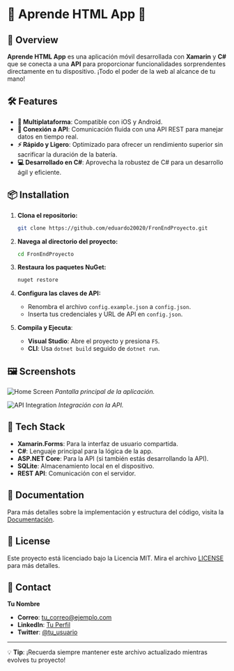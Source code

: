 # 🌟 Aprende HTML App 🌟

## 🚀 Overview

**Aprende HTML App** es una aplicación móvil desarrollada con **Xamarin** y **C#** que se conecta a una **API** para proporcionar funcionalidades sorprendentes directamente en tu dispositivo. ¡Todo el poder de la web al alcance de tu mano!

## 🛠️ Features

- **📱 Multiplataforma**: Compatible con iOS y Android.
- **🔗 Conexión a API**: Comunicación fluida con una API REST para manejar datos en tiempo real.
- **⚡ Rápido y Ligero**: Optimizado para ofrecer un rendimiento superior sin sacrificar la duración de la batería.
- **💻 Desarrollado en C#**: Aprovecha la robustez de C# para un desarrollo ágil y eficiente.

## 📦 Installation

1. **Clona el repositorio:**

    ```bash
    git clone https://github.com/eduardo20020/FronEndProyecto.git
    ```

2. **Navega al directorio del proyecto:**

    ```bash
    cd FronEndProyecto
    ```

3. **Restaura los paquetes NuGet:**

    ```bash
    nuget restore
    ```

4. **Configura las claves de API:**

    - Renombra el archivo `config.example.json` a `config.json`.
    - Inserta tus credenciales y URL de API en `config.json`.

5. **Compila y Ejecuta**:

    - **Visual Studio**: Abre el proyecto y presiona `F5`.
    - **CLI**: Usa `dotnet build` seguido de `dotnet run`.

## 🖼️ Screenshots

![Home Screen](screenshots/home.png)
*Pantalla principal de la aplicación.*

![API Integration](screenshots/api.png)
*Integración con la API.*

## 🧩 Tech Stack

- **Xamarin.Forms**: Para la interfaz de usuario compartida.
- **C#**: Lenguaje principal para la lógica de la app.
- **ASP.NET Core**: Para la API (si también estás desarrollando la API).
- **SQLite**: Almacenamiento local en el dispositivo.
- **REST API**: Comunicación con el servidor.

## 📖 Documentation

Para más detalles sobre la implementación y estructura del código, visita la [Documentación](https://github.com/tu_usuario/tu_repositorio/wiki).

## 📝 License

Este proyecto está licenciado bajo la Licencia MIT. Mira el archivo [LICENSE](LICENSE) para más detalles.

## 💬 Contact

**Tu Nombre**
- **Correo**: [tu_correo@ejemplo.com](mailto:tu_correo@ejemplo.com)
- **LinkedIn**: [Tu Perfil](https://www.linkedin.com/in/tu_usuario)
- **Twitter**: [@tu_usuario](https://twitter.com/tu_usuario)

---

💡 **Tip**: ¡Recuerda siempre mantener este archivo actualizado mientras evolves tu proyecto!
